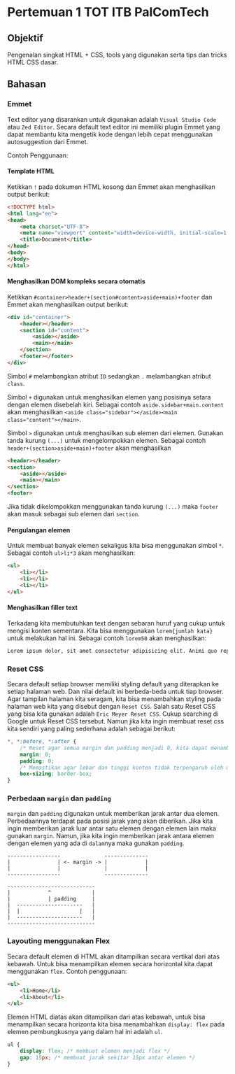 # Pertemuan 1 TOT ITB PalComTech

## Objektif
Pengenalan singkat HTML + CSS, tools yang digunakan serta tips dan tricks HTML CSS dasar.

## Bahasan
### Emmet
Text editor yang disarankan untuk digunakan adalah `Visual Studio Code` atau `Zed Editor`. Secara default text editor ini memiliki plugin Emmet yang dapat membantu kita mengetik kode dengan lebih cepat menggunakan autosuggestion dari Emmet.

Contoh Penggunaan:
#### Template HTML
Ketikkan `!` pada dokumen HTML kosong dan Emmet akan menghasilkan output berikut:
```html
<!DOCTYPE html>
<html lang="en">
<head>
    <meta charset="UTF-8">
    <meta name="viewport" content="width=device-width, initial-scale=1.0">
    <title>Document</title>
</head>
<body>
</body>
</html>
```

#### Menghasilkan DOM kompleks secara otomatis
Ketikkan `#container>header+(section#content>aside+main)+footer` dan Emmet akan menghasilkan output berikut:
```html
<div id="container">
    <header></header>
    <section id="content">
        <aside></aside>
        <main></main>
    </section>
    <footer></footer>
</div>
```
Simbol `#` melambangkan atribut `ID` sedangkan `.` melambangkan atribut `class`.

Simbol `+` digunakan untuk menghasilkan elemen yang posisinya setara dengan elemen disebelah kiri. Sebagai contoh `aside.sidebar+main.content` akan menghasilkan `<aside class="sidebar"></aside><main class="content"></main>`.

Simbol `>` digunakan untuk menghasilkan sub elemen dari elemen. Gunakan tanda kurung `(...)` untuk mengelompokkan elemen. Sebagai contoh `header+(section>aside+main)+footer` akan menghasilkan
```html
<header></header>
<section>
    <aside></aside>
    <main></main>
</section>
<footer>
```
Jika tidak dikelompokkan menggunakan tanda kurung `(...)` maka `footer` akan masuk sebagai sub elemen dari `section`.

#### Pengulangan elemen
Untuk membuat banyak elemen sekaligus kita bisa menggunakan simbol `*`. Sebagai contoh `ul>li*3` akan menghasilkan:
```html
<ul>
    <li></li>
    <li></li>
    <li></li>
</ul>
```

#### Menghasilkan filler text
Terkadang kita membutuhkan text dengan sebaran huruf yang cukup untuk mengisi konten sementara. Kita bisa menggunakan `lorem{jumlah kata}` untuk melakukan hal ini. Sebagai contoh `lorem50` akan menghasilkan:
```html
Lorem ipsum dolor, sit amet consectetur adipisicing elit. Animi quo repudiandae exercitationem a iste totam laudantium nostrum et, suscipit voluptas, quisquam maiores, vero id. Minus, commodi esse officiis excepturi inventore ipsum officia accusamus nemo! Minus enim nemo voluptatum temporibus adipisci. Tempore, sapiente! Ab ullam optio labore corrupti pariatur culpa necessitatibus.
```

### Reset CSS
Secara default setiap browser memiliki styling default yang diterapkan ke setiap halaman web. Dan nilai default ini berbeda-beda untuk tiap browser. Agar tampilan halaman kita seragam, kita bisa menambahkan styling pada halaman web kita yang disebut dengan `Reset CSS`. Salah satu Reset CSS yang bisa kita gunakan adalah `Eric Meyer Reset CSS`. Cukup searching di Google untuk Reset CSS tersebut. Namun jika kita ingin membuat reset css kita sendiri yang paling sederhana adalah sebagai berikut:
```css
*, *:before, *:after {
    /* Reset agar semua margin dan padding menjadi 0, kita dapat menambahkan margin padding manual untuk elemen-elemen lain */
    margin: 0;
    padding: 0;
    /* Memastikan agar lebar dan tinggi konten tidak terpengaruh oleh margin dan padding */
    box-sizing: border-box;
}
```

### Perbedaan `margin` dan `padding`
`margin` dan `padding` digunakan untuk memberikan jarak antar dua elemen. Perbedaannya terdapat pada posisi jarak yang akan diberikan. Jika kita ingin memberikan jarak luar antar satu elemen dengan elemen lain maka gunakan `margin`. Namun, jika kita ingin memberikan jarak antara elemen dengan elemen yang ada di `dalam`nya maka gunakan `padding`.
```
-----------------              --------------
|               | <- margin -> |            |
|               |              |            |
-----------------              --------------

----------------------------
|            ^             |
|            | padding     |
|  ---------------------   |
|  |                   |   |
|  ---------------------   |
----------------------------
```

### Layouting menggunakan Flex
Secara default elemen di HTML akan ditampilkan secara vertikal dari atas kebawah. Untuk bisa menampilkan elemen secara horizontal kita dapat menggunakan `flex`. Contoh penggunaan:
```html
<ul>
    <li>Home</li>
    <li>About</li>
</ul>
```
Elemen HTML diatas akan ditampilkan dari atas kebawah, untuk bisa menampilkan secara horizonta kita bisa menambahkan `display: flex` pada elemen pembungkusnya yang dalam hal ini adalah `ul`.
```css
ul {
    display: flex; /* membuat elemen menjadi flex */
    gap: 15px; /* membuat jarak sekitar 15px antar elemen */
}
```
